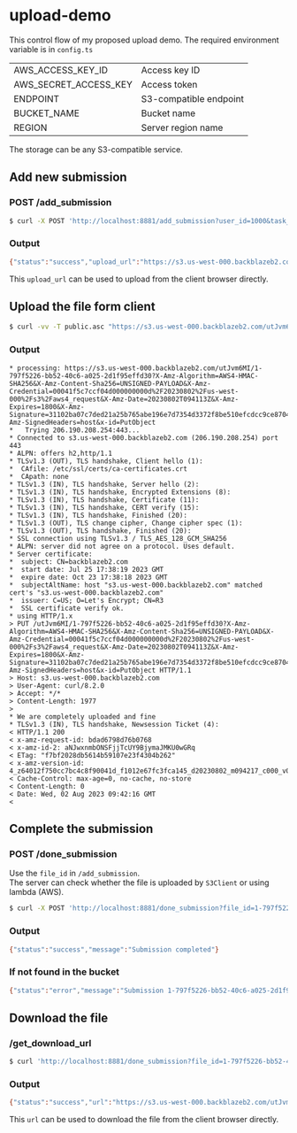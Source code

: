 # upload-demo

This control flow of my proposed upload demo. The required environment variable is in `config.ts`

|                       |                        |
| --------------------- | ---------------------- |
| AWS_ACCESS_KEY_ID     | Access key ID          |
| AWS_SECRET_ACCESS_KEY | Access token           |
| ENDPOINT              | S3-compatible endpoint |
| BUCKET_NAME           | Bucket name            |
| REGION                | Server region name     |

The storage can be any S3-compatible service.

## Add new submission

### POST /add_submission

```bash
$ curl -X POST 'http://localhost:8881/add_submission?user_id=1000&task_id=1'
```

### Output

```bash
{"status":"success","upload_url":"https://s3.us-west-000.backblazeb2.com/utJvm6MI/1-797f5226-bb52-40c6-a025-2d1f95effd30?X-Amz-Algorithm=AWS4-HMAC-SHA256&X-Amz-Content-Sha256=UNSIGNED-PAYLOAD&X-Amz-Credential=00041f5c7ccf04d000000000d%2F20230802%2Fus-west-000%2Fs3%2Faws4_request&X-Amz-Date=20230802T094113Z&X-Amz-Expires=1800&X-Amz-Signature=31102ba07c7ded21a25b765abe196e7d7354d3372f8be510efcdcc9ce870467e&X-Amz-SignedHeaders=host&x-id=PutObject","file_id":"1-797f5226-bb52-40c6-a025-2d1f95effd30"}
```

This `upload_url` can be used to upload from the client browser directly.

## Upload the file form client

```bash
$ curl -vv -T public.asc "https://s3.us-west-000.backblazeb2.com/utJvm6MI/1-797f5226-bb52-40c6-a025-2d1f95effd30?X-Amz-Algorithm=AWS4-HMAC-SHA256&X-Amz-Content-Sha256=UNSIGNED-PAYLOAD&X-Amz-Credential=00041f5c7ccf04d000000000d%2F20230802%2Fus-west-000%2Fs3%2Faws4_request&X-Amz-Date=20230802T094113Z&X-Amz-Expires=1800&X-Amz-Signature=31102ba07c7ded21a25b765abe196e7d7354d3372f8be510efcdcc9ce870467e&X-Amz-SignedHeaders=host&x-id=PutObject"
```

### Output

```
* processing: https://s3.us-west-000.backblazeb2.com/utJvm6MI/1-797f5226-bb52-40c6-a025-2d1f95effd30?X-Amz-Algorithm=AWS4-HMAC-SHA256&X-Amz-Content-Sha256=UNSIGNED-PAYLOAD&X-Amz-Credential=00041f5c7ccf04d000000000d%2F20230802%2Fus-west-000%2Fs3%2Faws4_request&X-Amz-Date=20230802T094113Z&X-Amz-Expires=1800&X-Amz-Signature=31102ba07c7ded21a25b765abe196e7d7354d3372f8be510efcdcc9ce870467e&X-Amz-SignedHeaders=host&x-id=PutObject
*   Trying 206.190.208.254:443...
* Connected to s3.us-west-000.backblazeb2.com (206.190.208.254) port 443
* ALPN: offers h2,http/1.1
* TLSv1.3 (OUT), TLS handshake, Client hello (1):
*  CAfile: /etc/ssl/certs/ca-certificates.crt
*  CApath: none
* TLSv1.3 (IN), TLS handshake, Server hello (2):
* TLSv1.3 (IN), TLS handshake, Encrypted Extensions (8):
* TLSv1.3 (IN), TLS handshake, Certificate (11):
* TLSv1.3 (IN), TLS handshake, CERT verify (15):
* TLSv1.3 (IN), TLS handshake, Finished (20):
* TLSv1.3 (OUT), TLS change cipher, Change cipher spec (1):
* TLSv1.3 (OUT), TLS handshake, Finished (20):
* SSL connection using TLSv1.3 / TLS_AES_128_GCM_SHA256
* ALPN: server did not agree on a protocol. Uses default.
* Server certificate:
*  subject: CN=backblazeb2.com
*  start date: Jul 25 17:38:19 2023 GMT
*  expire date: Oct 23 17:38:18 2023 GMT
*  subjectAltName: host "s3.us-west-000.backblazeb2.com" matched cert's "s3.us-west-000.backblazeb2.com"
*  issuer: C=US; O=Let's Encrypt; CN=R3
*  SSL certificate verify ok.
* using HTTP/1.x
> PUT /utJvm6MI/1-797f5226-bb52-40c6-a025-2d1f95effd30?X-Amz-Algorithm=AWS4-HMAC-SHA256&X-Amz-Content-Sha256=UNSIGNED-PAYLOAD&X-Amz-Credential=00041f5c7ccf04d000000000d%2F20230802%2Fus-west-000%2Fs3%2Faws4_request&X-Amz-Date=20230802T094113Z&X-Amz-Expires=1800&X-Amz-Signature=31102ba07c7ded21a25b765abe196e7d7354d3372f8be510efcdcc9ce870467e&X-Amz-SignedHeaders=host&x-id=PutObject HTTP/1.1
> Host: s3.us-west-000.backblazeb2.com
> User-Agent: curl/8.2.0
> Accept: */*
> Content-Length: 1977
>
* We are completely uploaded and fine
* TLSv1.3 (IN), TLS handshake, Newsession Ticket (4):
< HTTP/1.1 200
< x-amz-request-id: bdad6798d76b0768
< x-amz-id-2: aNJwxnmbONSFjjTcUY9BjymaJMKU0wGRq
< ETag: "f7bf2028db5614b59107e23f4304b262"
< x-amz-version-id: 4_z64012f750cc7bc4c8f90041d_f1012e67fc3fca145_d20230802_m094217_c000_v0001410_t0052_u01690969337202
< Cache-Control: max-age=0, no-cache, no-store
< Content-Length: 0
< Date: Wed, 02 Aug 2023 09:42:16 GMT
<
```

## Complete the submission

### POST /done_submission

Use the `file_id` in `/add_submission`.  
The server can check whether the file is uploaded by `S3Client` or using lambda (AWS).

```bash
$ curl -X POST 'http://localhost:8881/done_submission?file_id=1-797f5226-bb52-40c6-a025-2d1f95effd30'
```

### Output

```bash
{"status":"success","message":"Submission completed"}
```

### If not found in the bucket

```bash
{"status":"error","message":"Submission 1-797f5226-bb52-40c6-a025-2d1f95effd30 has not finished uploading"}
```

## Download the file

### /get_download_url

```bash
$ curl 'http://localhost:8881/done_submission?file_id=1-797f5226-bb52-40c6-a025-2d1f95effd30'
```

### Output

```bash
{"status":"success","url":"https://s3.us-west-000.backblazeb2.com/utJvm6MI/1-797f5226-bb52-40c6-a025-2d1f95effd30?X-Amz-Algorithm=AWS4-HMAC-SHA256&X-Amz-Content-Sha256=UNSIGNED-PAYLOAD&X-Amz-Credential=00041f5c7ccf04d000000000d%2F20230802%2Fus-west-000%2Fs3%2Faws4_request&X-Amz-Date=20230802T102354Z&X-Amz-Expires=1800&X-Amz-Signature=da67f9d89442ccfa4f010912faf7206d97a630bdf95589c7cb3297f9612ff11d&X-Amz-SignedHeaders=host&x-id=GetObject"}
```

This `url` can be used to download the file from the client browser directly.
